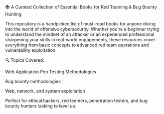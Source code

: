 📚 A Curated Collection of Essential Books for Red Teaming & Bug Bounty Hunting

This repository is a handpicked list of must-read books for anyone diving into the world of offensive cybersecurity. Whether you're a beginner trying to understand the mindset of an attacker or an experienced professional sharpening your skills in real-world engagements, these resources cover everything from basic concepts to advanced red team operations and vulnerability exploitation.

🔍 Topics Covered:

Web Application Pen Testing Methodologies 

Bug bounty methodologies

Web, network, and system exploitation


Perfect for ethical hackers, red teamers, penetration testers, and bug bounty hunters looking to level up.

